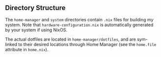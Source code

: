 ## Directory Structure

The `home-manager` and `system` directories contain `.nix` files for building my system. Note that `hardware-configuration.nix` is automatically generated by your system if using NixOS.

The actual dotfiles are located in `home-manager/dotfiles`, and are sym-linked to their desired locations through Home Manager (see the `home.file` attribute in `home.nix`).
